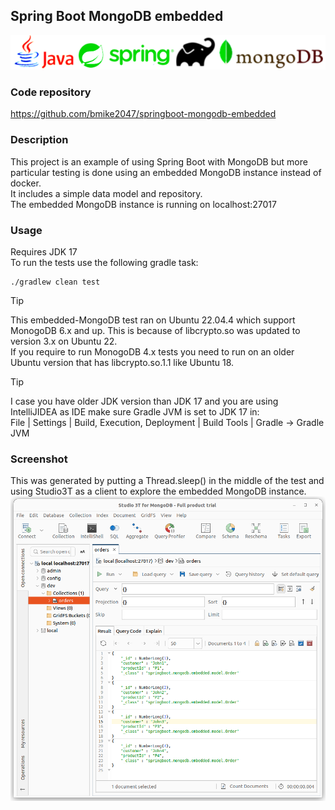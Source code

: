 Spring Boot MongoDB embedded 
--
![](assets/images/logo3.png)
### Code repository
<a href="https://github.com/bmike2047/springboot-mongodb-embedded">https://github.com/bmike2047/springboot-mongodb-embedded</a>
### Description
This project is an example of using Spring Boot with MongoDB but more particular testing is done using an embedded MongoDB instance instead of docker. <br/>
It includes a simple data model and repository.<br/>
The embedded MongoDB instance is running on localhost:27017
### Usage
Requires JDK 17<br/>
To run the tests use the following gradle task:<br/>
```
./gradlew clean test
```
> [!TIP]
> This embedded-MongoDB test ran on Ubuntu 22.04.4 which support MonogoDB 6.x and up. This is because of libcrypto.so was updated to version 3.x on Ubuntu 22.<br/>
> If you require to run MonogoDB 4.x tests you need to run on an older Ubuntu version that has libcrypto.so.1.1 like Ubuntu 18.

> [!TIP]
> I case you have older JDK version than JDK 17 and you are using IntelliJIDEA as IDE make sure Gradle JVM is set to JDK 17 in:<br/>
> File | Settings | Build, Execution, Deployment | Build Tools | Gradle  -> Gradle JVM

### Screenshot
This was generated by putting a Thread.sleep() in the middle of the test and using Studio3T as a client to explore the embedded MongoDB instance.
![](assets/images/screen1.png)
